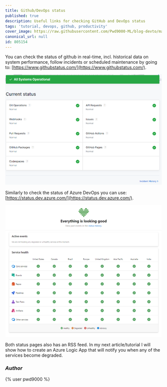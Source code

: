 ```yaml
---
title: Github/DevOps status
published: true
description: Useful links for checking GitHub and DevOps status
tags: 'tutorial, devops, github, productivity'
cover_image: https://raw.githubusercontent.com/Pwd9000-ML/blog-devto/master/posts/Github-Status-Check/assets/main01.png
canonical_url: null
id: 805154
---
```


You can check the status of github in real-time, incl. historical data on system performance, follow incidents or scheduled maintenance by going to: [https://www.githubstatus.com/](https://www.githubstatus.com/).  

![gh_status](https://raw.githubusercontent.com/Pwd9000-ML/blog-devto/master/posts/Github-Status-Check/assets/gh_status.png)

Similarly to check the status of Azure DevOps you can use: [https://status.dev.azure.com/](https://status.dev.azure.com/).  

![ado_status](https://raw.githubusercontent.com/Pwd9000-ML/blog-devto/master/posts/Github-Status-Check/assets/ado_status.png)

Both status pages also has an RSS feed. In my next article/tutorial I will show how to create an Azure Logic App that will notify you when any of the services become degraded.

### _Author_

{% user pwd9000 %}
